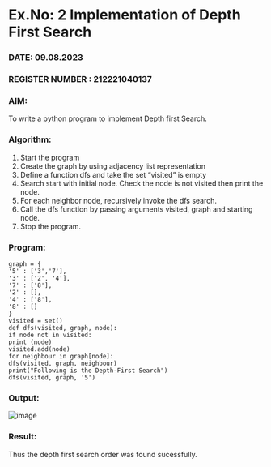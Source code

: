 # Ex.No: 2  Implementation of Depth First Search
### DATE: 09.08.2023                                                                           
### REGISTER NUMBER : 212221040137
### AIM: 
To write a python program to implement Depth first Search. 
### Algorithm:
1. Start the program
2. Create the graph by using adjacency list representation
3. Define a function dfs and take the set “visited” is empty 
4. Search start with initial node. Check the node is not visited then print the node.
5. For each neighbor node, recursively invoke the dfs search.
6. Call the dfs function by passing arguments visited, graph and starting node.
7. Stop the program.
### Program:
    
    graph = {
    '5' : ['3','7'],
    '3' : ['2', '4'],
    '7' : ['8'],
    '2' : [],
    '4' : ['8'],
    '8' : []
    }
    visited = set() 
    def dfs(visited, graph, node): 
    if node not in visited:
    print (node)
    visited.add(node)
    for neighbour in graph[node]:
    dfs(visited, graph, neighbour)
    print("Following is the Depth-First Search")
    dfs(visited, graph, '5')



### Output:
![image](https://github.com/Rakesh2k23/AI_Lab_2023-24/assets/141472158/bed2d77f-dca7-409e-a71d-0be637f4965d)




### Result:
Thus the depth first search order was found sucessfully.
